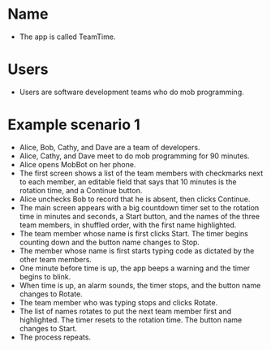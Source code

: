 # Name

- The app is called TeamTime.

# Users

- Users are software development teams who do mob programming.

# Example scenario 1

- Alice, Bob, Cathy, and Dave are a team of developers.
- Alice, Cathy, and Dave meet to do mob programming for 90 minutes.
- Alice opens MobBot on her phone.
- The first screen shows a list of the team members with checkmarks next to each member, an editable field that says that 10 minutes is the rotation time, and a Continue button.
- Alice unchecks Bob to record that he is absent, then clicks Continue.
- The main screen appears with a big countdown timer set to the rotation time in minutes and seconds, a Start button, and the names of the three team members, in shuffled order, with the first name highlighted.
- The team member whose name is first clicks Start. The timer begins counting down and the button name changes to Stop.
- The member whose name is first starts typing code as dictated by the other team members.
- One minute before time is up, the app beeps a warning and the timer begins to blink.
- When time is up, an alarm sounds, the timer stops, and the button name changes to Rotate.
- The team member who was typing stops and clicks Rotate.
- The list of names rotates to put the next team member first and highlighted. The timer resets to the rotation time. The button name changes to Start.
- The process repeats.
